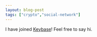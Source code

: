 ```yaml
---
layout: blog-post
tags: ["crypto","social-network"]
---
```


I have joined [Keybase][1]! Feel free to say hi.

[1]: https://keybase.io/volatiledream
